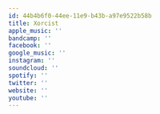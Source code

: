 ```yaml
---
id: 44b4b6f0-44ee-11e9-b43b-a97e9522b58b
title: Xorcist
apple_music: ''
bandcamp: ''
facebook: ''
google_music: ''
instagram: ''
soundcloud: ''
spotify: ''
twitter: ''
website: ''
youtube: ''
---
```

